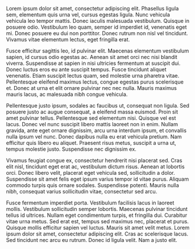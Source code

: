 Lorem ipsum dolor sit amet, consectetur adipiscing elit. Phasellus ligula sem, elementum quis urna vel, cursus egestas ligula. Nunc vehicula vehicula leo tempor mattis. Donec iaculis malesuada vestibulum. Quisque in posuere odio. Vestibulum leo quam, semper id imperdiet id, venenatis eget mi. Donec posuere eu dui non porttitor. Donec rutrum non nisl vel tincidunt. Vivamus vitae elementum lectus, eget fringilla erat.

Fusce efficitur sagittis leo, id pulvinar elit. Maecenas elementum vestibulum sapien, id cursus odio egestas ac. Aenean sit amet orci nec nisi blandit viverra. Suspendisse at sapien in nisi ultricies fermentum at suscipit dui. Donec luctus eros eu ante suscipit tempus. Fusce tincidunt aliquet venenatis. Etiam suscipit lectus quam, sed molestie urna pharetra vitae. Pellentesque eleifend maximus lectus, congue egestas purus scelerisque et. Donec at urna et elit ornare pulvinar nec nec nulla. Mauris maximus mauris lacus, ac malesuada nibh congue vehicula.

Pellentesque justo ipsum, sodales ac faucibus ut, consequat non ligula. Sed posuere justo ac augue consequat, a eleifend massa euismod. Proin sit amet pulvinar tellus. Pellentesque sed elementum nisi. Quisque vel est lacus. Donec vel nunc suscipit libero mattis laoreet non in enim. Nullam gravida, ante eget ornare dignissim, arcu urna interdum ipsum, et convallis nulla ipsum vel nunc. Donec dapibus nulla eu erat vehicula pretium. Nam efficitur quis libero eu aliquet. Praesent risus metus, suscipit a urna ut, tempus molestie justo. Suspendisse nec dignissim ex.

Vivamus feugiat congue ex, consectetur hendrerit nisi placerat sed. Cras elit nisl, tincidunt eget erat ac, vestibulum dictum risus. Aenean at lobortis orci. Donec libero velit, placerat eget vehicula sed, sollicitudin a dolor. Suspendisse sit amet felis eget ipsum varius tempor id vitae purus. Aliquam commodo turpis quis ornare sodales. Suspendisse potenti. Mauris nulla nibh, consequat varius sollicitudin vitae, consectetur sed arcu.

Fusce fermentum imperdiet porta. Vestibulum facilisis lacus in laoreet mollis. Vestibulum sollicitudin semper lobortis. Maecenas pulvinar tincidunt tellus id ultrices. Nullam eget condimentum turpis, et fringilla dui. Curabitur vitae urna metus. Sed erat est, tempus sed maximus nec, placerat et purus. Quisque mollis efficitur sapien vel luctus. Mauris sit amet velit metus. Lorem ipsum dolor sit amet, consectetur adipiscing elit. Cras ac scelerisque lacus. Sed tincidunt nec arcu eu rutrum. Donec id ligula velit. Nam a justo elit.